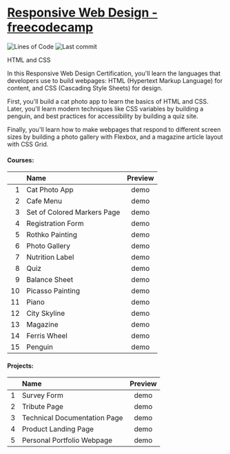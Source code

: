 # [Responsive Web Design - freecodecamp](https://www.freecodecamp.org/learn/2022/responsive-web-design/)
![Lines of Code](https://img.shields.io/tokei/lines/github.com/Krasipeace/Responsive-Web-Design---freecodecamp)
![Last commit](https://img.shields.io/github/last-commit/Krasipeace/Responsive-Web-Design---freecodecamp)


 HTML and CSS 

In this Responsive Web Design Certification, you'll learn the languages that developers use to build webpages: HTML (Hypertext Markup Language) for content, and CSS (Cascading Style Sheets) for design.

First, you'll build a cat photo app to learn the basics of HTML and CSS. Later, you'll learn modern techniques like CSS variables by building a penguin, and best practices for accessibility by building a quiz site.

Finally, you'll learn how to make webpages that respond to different screen sizes by building a photo gallery with Flexbox, and a magazine article layout with CSS Grid.


#### Courses:
| | Name | Preview |
| ---: | :--- | :---: |
| 1 | Cat Photo App               | demo |
| 2 | Cafe Menu                   | demo |
| 3 | Set of Colored Markers Page | demo |
| 4 | Registration Form           | demo |
| 5 | Rothko Painting             | demo |
| 6 | Photo Gallery               | demo |
| 7 | Nutrition Label             | demo |
| 8 | Quiz                        | demo |
| 9 | Balance Sheet               | demo |
| 10 | Picasso Painting           | demo |
| 11 | Piano                      | demo |
| 12 | City Skyline               | demo |
| 13 | Magazine                   | demo |
| 14 | Ferris Wheel               | demo |
| 15 | Penguin                    | demo |


#### Projects:
|  | Name | Preview |
| ---: | :--- | :---: |
| 1 | Survey Form                  | demo |
| 2 | Tribute Page                 | demo |
| 3 | Technical Documentation Page | demo |
| 4 | Product Landing Page         | demo |
| 5 | Personal Portfolio Webpage   | demo |
